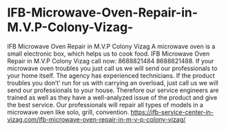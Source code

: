 # IFB-Microwave-Oven-Repair-in-M.V.P-Colony-Vizag-
IFB Microwave Oven Repair in M.V.P Colony Vizag A microwave oven is a small electronic box, which helps us to cook food. IFB Microwave Oven Repair in M.V.P Colony Vizag call now: 8688821484 8688821488. If your microwave oven troubles you just call us we will send our professionals to your home itself. The agency has experienced technicians. If the product troubles you don’t’ run for us with carrying an overload, just call us we will send our professionals to your house. Therefore our service engineers are trained as well as they have a well-analyzed issue of the product and give the best service. Our professionals will repair all types of models in a microwave oven like solo, grill, convention.  https://ifb-service-center-in-vizag.com/ifb-microwave-oven-repair-in-m-v-p-colony-vizag/
